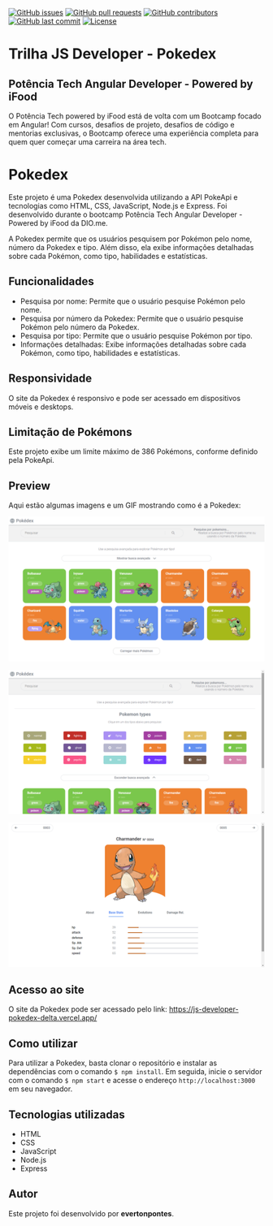 [![GitHub issues](https://img.shields.io/github/issues/evertonpontes/js-developer-pokedex.svg)](https://github.com/evertonpontes/js-developer-pokedex/issues)
[![GitHub pull requests](https://img.shields.io/github/issues-pr/evertonpontes/js-developer-pokedex.svg)](https://github.com/evertonpontes/js-developer-pokedex/pulls)
[![GitHub contributors](https://img.shields.io/github/contributors/evertonpontes/js-developer-pokedex.svg)](https://github.com/evertonpontes/js-developer-pokedex/graphs/contributors)
[![GitHub last commit](https://img.shields.io/github/last-commit/evertonpontes/js-developer-pokedex.svg)](https://github.com/evertonpontes/js-developer-pokedex/commits/master)
[![License](https://img.shields.io/badge/License-MIT-blue.svg)](https://opensource.org/licenses/MIT)





# Trilha JS Developer - Pokedex

## Potência Tech Angular Developer - Powered by iFood

O Potência Tech powered by iFood está de volta com um Bootcamp focado em Angular! Com cursos, desafios de projeto, desafios de código e mentorias exclusivas, o Bootcamp oferece uma experiência completa para quem quer começar uma carreira na área tech.

# Pokedex

Este projeto é uma Pokedex desenvolvida utilizando a API PokeApi e tecnologias como HTML, CSS, JavaScript, Node.js e Express. Foi desenvolvido durante o bootcamp Potência Tech Angular Developer - Powered by iFood da DIO.me.

A Pokedex permite que os usuários pesquisem por Pokémon pelo nome, número da Pokedex e tipo. Além disso, ela exibe informações detalhadas sobre cada Pokémon, como tipo, habilidades e estatísticas.

## Funcionalidades

- Pesquisa por nome: Permite que o usuário pesquise Pokémon pelo nome.
- Pesquisa por número da Pokedex: Permite que o usuário pesquise Pokémon pelo número da Pokedex.
- Pesquisa por tipo: Permite que o usuário pesquise Pokémon por tipo.
- Informações detalhadas: Exibe informações detalhadas sobre cada Pokémon, como tipo, habilidades e estatísticas.

## Responsividade

O site da Pokedex é responsivo e pode ser acessado em dispositivos móveis e desktops.

## Limitação de Pokémons

Este projeto exibe um limite máximo de 386 Pokémons, conforme definido pela PokeApi.

## Preview

Aqui estão algumas imagens e um GIF mostrando como é a Pokedex:

![Página Inicial](./public/assets/preview/pagina-inicial.png)

![Barra de Pesquisa](./public/assets/preview/barra-de-pesquisa.png)

![Página do Pokemon](./public/assets/preview/pokemon-page.png)

## Acesso ao site

O site da Pokedex pode ser acessado pelo link: https://js-developer-pokedex-delta.vercel.app/

## Como utilizar

Para utilizar a Pokedex, basta clonar o repositório e instalar as dependências com o comando `$ npm install`. Em seguida, inicie o servidor com o comando `$ npm start` e acesse o endereço `http://localhost:3000` em seu navegador.

## Tecnologias utilizadas

- HTML
- CSS
- JavaScript
- Node.js
- Express

## Autor

Este projeto foi desenvolvido por **evertonpontes**.